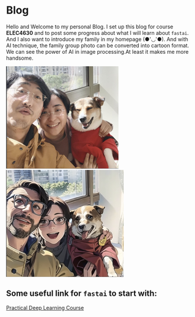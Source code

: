 # Blog

Hello and Welcome to my personal Blog.
I set up this blog for course **ELEC4630** and to post some progress about what I will learn about `fastai`.
And I also want to introduce my family in my homepage (●'◡'●). And with AI technique, the family group photo can be converted into cartoon format. We can see the power of AI in image processing.At least it makes me more handsome.

![Image of fast.ai logo](images/my.png)
![Image of fast.ai logo](images/2d.png)
## Some useful link for `fastai` to start with:
[Practical Deep Learning Course](https://course.fast.ai) 
